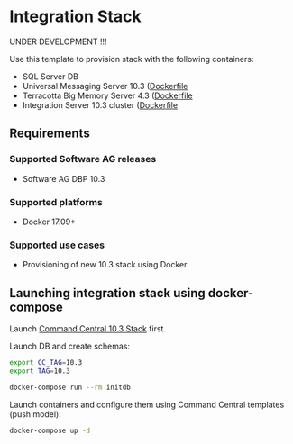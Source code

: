 <!-- Copyright � 2013 - 2018 Software AG, Darmstadt, Germany and/or its licensors

   SPDX-License-Identifier: Apache-2.0

    Licensed under the Apache License, Version 2.0 (the "License");
    you may not use this file except in compliance with the License.
    You may obtain a copy of the License at

        http://www.apache.org/licenses/LICENSE-2.0

    Unless required by applicable law or agreed to in writing, software
    distributed under the License is distributed on an "AS IS" BASIS,
     WITHOUT WARRANTIES OR CONDITIONS OF ANY KIND, either express or implied.
     See the License for the specific language governing permissions and

     limitations under the License.                                                  

-->

# Integration Stack

UNDER DEVELOPMENT !!!

Use this template to provision stack with the following containers:

* SQL Server DB
* Universal Messaging Server 10.3 ([Dockerfile](../../sag-um-server/Dockerfile)
* Terracotta Big Memory Server 4.3 ([Dockerfile](../../sag-tc-server/Dockerfile)
* Integration Server 10.3 cluster ([Dockerfile](../../sag-is-statefull-cluster/Dockerfile)

## Requirements

### Supported Software AG releases

* Software AG DBP 10.3

### Supported platforms

* Docker 17.09+

### Supported use cases

* Provisioning of new 10.3 stack using Docker

## Launching integration stack using docker-compose

Launch [Command Central 10.3 Stack](../sag-cc/) first.

Launch DB and create schemas:

```bash
export CC_TAG=10.3
export TAG=10.3

docker-compose run --rm initdb
```

Launch containers and configure
them using Command Central templates (push model):

```bash
docker-compose up -d
```
